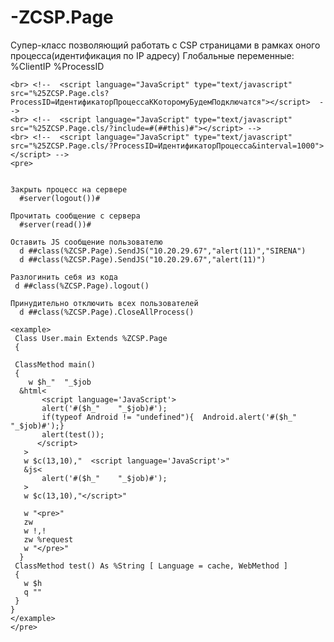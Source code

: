 # -ZCSP.Page
Супер-класс позволяющий работать с CSP страницами в рамках оного процесса(идентификация по  IP адресу) 
    Глобальные переменные:
       %ClientIP 
       %ProcessID
    
    <br> <!--  <script language="JavaScript" type="text/javascript" src="%25ZCSP.Page.cls?ProcessID=ИдентификаторПроцессаККоторомуБудемПодключатся"></script>  -->
    <br> <!--  <script language="JavaScript" type="text/javascript" src="%25ZCSP.Page.cls/?include=#(##this)#"></script> -->
    <br> <!--  <script language="JavaScript" type="text/javascript" src="%25ZCSP.Page.cls/?ProcessID=ИдентификаторПроцесса&interval=1000"></script> -->
    <pre> 
 
    
    Закрыть процесс на сервере
      #server(logout())#
    
    Прочитать сообщение с сервера
      #server(read())#
    
    Оставить JS сообщение пользователю
      d ##class(%ZCSP.Page).SendJS("10.20.29.67","alert(11)","SIRENA")
      d ##class(%ZCSP.Page).SendJS("10.20.29.67","alert(11)")
    
    Разлогинить себя из кода 
     d ##class(%ZCSP.Page).logout()
    
    Принудительно отключить всех пользователей
      d ##class(%ZCSP.Page).CloseAllProcess()
    
    <example>  
     Class User.main Extends %ZCSP.Page
     {
     
     ClassMethod main()
     {
        w $h_"  "_$job
      &html<
           <script language='JavaScript'>
           alert('#($h_"    "_$job)#');
           if(typeof Android != "undefined"){  Android.alert('#($h_"    "_$job)#');}  
           alert(test());
          </script>
       >
       w $c(13,10),"  <script language='JavaScript'>"
       &js<
           alert('#($h_"    "_$job)#');
       >
       w $c(13,10),"</script>"
      
       w "<pre>"
       zw 
       w !,!
       zw %request
       w "</pre>"
      }
     ClassMethod test() As %String [ Language = cache, WebMethod ]
     {
       w $h
       q ""
     }
    }
    </example> 
    </pre>
